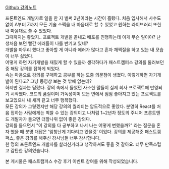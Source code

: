 [Github 강의노트](https://github.com/SungSeokMin/fastcampus_frontend)

프론트엔드 개발자로 일을 한 지 벌써 2년이라는 시간이 흘렀다. 처음 입사해서 사수도 없이 A부터 Z까지 모든 기술 스펙을 내 마음대로 할 수 있었고 원하는 라이브러리 또한 내 마음대로 쓸 수 있었다.  
그때까지는 좋았지.. 프로젝트 개발을 끝내고 배포를 진행하는데 이게 무슨 일이야? 난생처음 보던 빨간 에러들이 나를 반기고 있네?  
개발을 마무리 했다고 좋아할 게 아니라 에러가 많다고 혼자 채찍질을 하고 있는 내 모습이 너무 싫었다.  
어떻게 하면 자기개발을 재밌게 할 수 있을까 생각하다가 패스트캠퍼스 강의를 둘러보던 중 해당 강의를 접하게 되었다.  
속는 마음으로 강의를 구매하고 공부를 하는 도중 의문점이 생겼다. 이렇게하면 자기개발이 된다고? 그냥 동영상 보는 것 밖에 없는데?  
하지만 결과는 달랐다. 강의 속에서 들었던 사소한 말들이 실제 회사 프로젝트에 반영되기 시작했다. 코드의 품질이며 가독성이며 모든 면에서 점점 좋아지고 있는 프로젝트를 보고있으니 내 새끼 같고 너무 행복했다.  
모든 강의가 그렇겠지만 해당 강의의 퀄리티는 압도적으로 좋았다. 분명히 React를 처음 접하는 사람에게는 벅찰 수 있는 강의이고 나처럼 1~2년차 정도의 주니어 프론트엔드 개발자가 들으면 더할나위 없이 좋은 강의다.  
강의를 들으면서 "이 강의를 다 공부하고 나서 나는 어떻게 변했을까?" 라는 질문을 혼자 했을 때 분명 대답은 '엄청난게 기다리고 있을것' 이었다. 강의를 제공해준 패스트캠퍼스, 좋은 강의를 해주신 강사님들 너무 감사합니다.  
한 명의 프론트엔드 개발자를 살리신거라고 생각하셔도 좋을 것 같아요. 너무 만족스럽고 감탄한 강의였습니다.

본 게시물은 패스트캠퍼스 수강 후기 이벤트 참여를 위해 작성되었습니다.
